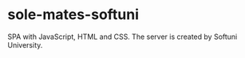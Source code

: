 # sole-mates-softuni
SPA with JavaScript, HTML and CSS. The server is created by Softuni University.
